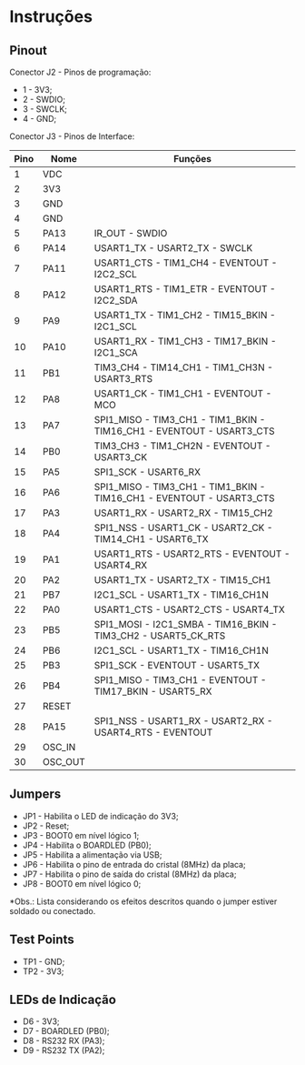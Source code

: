 # Instruções

## Pinout
Conector J2 - Pinos de programação:
- 1 - 3V3;
- 2 - SWDIO;
- 3 - SWCLK;
- 4 - GND;

Conector J3 - Pinos de Interface:

| Pino | Nome    | Funções                                                              |
| ---- | ------- | -------------------------------------------------------------------- |
| 1    | VDC     |                                                                      |
| 2    | 3V3     |                                                                      |
| 3    | GND     |                                                                      |
| 4    | GND     |                                                                      |
| 5    | PA13    | IR_OUT - SWDIO                                                       |
| 6    | PA14    | USART1_TX - USART2_TX - SWCLK                                        |
| 7    | PA11    | USART1_CTS - TIM1_CH4 - EVENTOUT - I2C2_SCL                          |
| 8    | PA12    | USART1_RTS - TIM1_ETR - EVENTOUT - I2C2_SDA                          |
| 9    | PA9     | USART1_TX - TIM1_CH2 - TIM15_BKIN - I2C1_SCL                         |
| 10   | PA10    | USART1_RX - TIM1_CH3 - TIM17_BKIN - I2C1_SCA                         |
| 11   | PB1     | TIM3_CH4 - TIM14_CH1 - TIM1_CH3N - USART3_RTS                        |
| 12   | PA8     | USART1_CK - TIM1_CH1 - EVENTOUT - MCO                                |
| 13   | PA7     | SPI1_MISO - TIM3_CH1 - TIM1_BKIN - TIM16_CH1 - EVENTOUT - USART3_CTS |
| 14   | PB0     | TIM3_CH3 - TIM1_CH2N - EVENTOUT - USART3_CK                          |
| 15   | PA5     | SPI1_SCK - USART6_RX                                                 |
| 16   | PA6     | SPI1_MISO - TIM3_CH1 - TIM1_BKIN - TIM16_CH1 - EVENTOUT - USART3_CTS |
| 17   | PA3     | USART1_RX - USART2_RX - TIM15_CH2                                    |
| 18   | PA4     | SPI1_NSS - USART1_CK - USART2_CK - TIM14_CH1 - USART6_TX             |
| 19   | PA1     | USART1_RTS - USART2_RTS - EVENTOUT - USART4_RX                       |
| 20   | PA2     | USART1_TX - USART2_TX - TIM15_CH1                                    |
| 21   | PB7     | I2C1_SCL - USART1_TX - TIM16_CH1N                                    |
| 22   | PA0     | USART1_CTS - USART2_CTS - USART4_TX                                  |
| 23   | PB5     | SPI1_MOSI - I2C1_SMBA - TIM16_BKIN - TIM3_CH2 - USART5_CK_RTS        |
| 24   | PB6     | I2C1_SCL - USART1_TX - TIM16_CH1N                                    |
| 25   | PB3     | SPI1_SCK - EVENTOUT - USART5_TX                                      |
| 26   | PB4     | SPI1_MISO - TIM3_CH1 - EVENTOUT - TIM17_BKIN - USART5_RX             |
| 27   | RESET   |                                                                      |
| 28   | PA15    | SPI1_NSS - USART1_RX - USART2_RX - USART4_RTS - EVENTOUT             |
| 29   | OSC_IN  |                                                                      |
| 30   | OSC_OUT |                                                                      |

## Jumpers
- JP1 - Habilita o LED de indicação do 3V3;
- JP2 - Reset;
- JP3 - BOOT0 em nível lógico 1;
- JP4 - Habilita o BOARDLED (PB0);
- JP5 - Habilita a alimentação via USB;
- JP6 - Habilita o pino de entrada do cristal (8MHz) da placa;
- JP7 - Habilita o pino de saída do cristal (8MHz) da placa;
- JP8 - BOOT0 em nível lógico 0;

*Obs.: Lista considerando os efeitos descritos quando o jumper estiver soldado ou conectado.

## Test Points
- TP1 - GND;
- TP2 - 3V3;

## LEDs de Indicação
- D6 - 3V3;
- D7 - BOARDLED (PB0);
- D8 - RS232 RX (PA3);
- D9 - RS232 TX (PA2);
